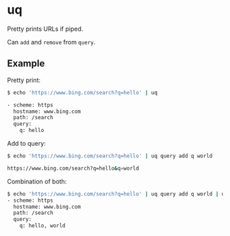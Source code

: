 # uq

Pretty prints URLs if piped.

Can `add` and `remove` from `query`.

## Example

Pretty print:

```bash
$ echo 'https://www.bing.com/search?q=hello' | uq

- scheme: https
  hostname: www.bing.com
  path: /search
  query:
    q: hello
```

Add to query:

```bash
$ echo 'https://www.bing.com/search?q=hello' | uq query add q world

https://www.bing.com/search?q=hello&q=world
```

Combination of both:

```bash
$ echo 'https://www.bing.com/search?q=hello' | uq query add q world | uq
- scheme: https
  hostname: www.bing.com
  path: /search
  query:
    q: hello, world
```
